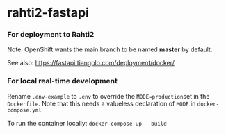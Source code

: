 # rahti2-fastapi 

### For deployment to Rahti2

Note: OpenShift wants the main branch to be named **master** by default.

See also: https://fastapi.tiangolo.com/deployment/docker/



### For local real-time development

Rename `.env-example` to `.env` to override the `MODE=production`set in the `Dockerfile`. Note that this needs a valueless declaration of `MODE` in `docker-compose.yml`

To run the container locally:
`docker-compose up --build`
